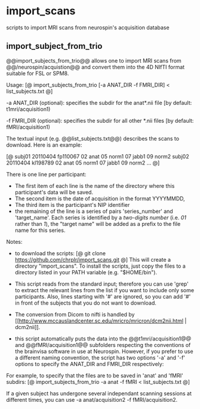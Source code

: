 import_scans
============

scripts to import MRI scans from neurospin's  acquisition database

import_subject_from_trio
------------------------

@@import_subjects_from_trio@@ allows one to import MRI scans from @@/neurospin/acquistion@@ and convert them into the 4D NIfTI format
suitable for FSL or SPM8.

Usage:
[@
   import_subjects_from_trio [-a ANAT_DIR -f FMRI_DIR] < list_subjects.txt
@]


-a ANAT_DIR (optional): specifies the subdir for the anat*.nii file [by default: t1mri/acquisition1)

-f FMRI_DIR (optional): specifies the subdir for all other *.nii files [by default: fMRI/acquisition1)

The textual input (e.g. @@list_subjects.txt@@) describes the scans to download. Here is an example:

[@
 subj01  20110404 fp110067 02 anat 05 norm1 07 jabb1 09 norm2 
 subj02  20110404 kl198789 02 anat 05 norm1 07 jabb1 09 norm2 
  ...
@]

There is one line per participant: 

- The first item of each line is the name of the directory where this participant's data will be saved.
- The second item is the date of acquisition in the format YYYYMMDD,
- The third item is the participant's NIP identifier
- the remaining of the line is a series of pairs 'series_number' and 'target_name'. Each series is identified by a *two-digits number* (i.e. *01* rather than *1*), the "target name" will be added as a prefix to the file name for
this series.


Notes:
* to download the scripts: 
[@ 
git clone https://github.com/chrplr/import_scans.git
@]
This will create a directory "import_scans". To install the scripts, just copy the files to a directory listed in your PATH variable (e.g. "$HOME/bin"). 

* This script reads from the standard input; therefore you can use 'grep' to extract the relevant lines from the list if you want to include only some participants. Also, lines starting with '#' are ignored, so you can add '#' in front of the subjects that you do not want to download.

* The conversion from Dicom to nifti is handled by [[http://www.mccauslandcenter.sc.edu/mricro/mricron/dcm2nii.html | dcm2nii]].

* this script automatically puts the data into the @@t1mri/acquisition1@@ and @@fMRI/acquisition1@@ subfolders respecting the conventions of the  brainvisa software in use at Neurospin. However, if you prefer to use a different naming convention, the script has two options '-a' and '-f' options to specify the ANAT_DIR and FMRI_DIR respectively:

For example, to specify that the files are to be saved in 'anat' and 'fMRI' subdirs: 
[@
   import_subjects_from_trio -a anat -f fMRI < list_subjects.txt
@]

If a given subject has undergone several independant scanning sessions at different times, you can use -a anat/acquisition2 -f fMRI/acquisition2.



